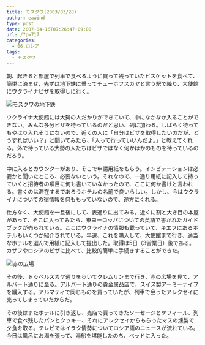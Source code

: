 ```yaml
---
title: モスクワ(2003/03/28)
author: eawind
type: post
date: 2007-04-16T07:26:47+09:00
url: /?p=717
categories:
  - 06.ロシア
tags:
  - モスクワ
---
```

朝、起きると部屋で列車で食べるように買って残っていたビスケットを食べて、簡単に済ませ、先ずは地下鉄に乗ってチューホフスカヤと言う駅で降り、大使館にウクライナビザを取得しに行く。

![モスクワの地下鉄](/img/wp/2007/04/200303291419241.jpg)

ウクライナ大使館には大勢の人だかりができていて、中になかなか入ることができない。みんな多分ビザを待っているのだと思い、列に加わる。しばらく待ってもやはり入れそうにないので、近くの人に「自分はビザを取得したいのだが、どうすればいい？」と聞いてみたら、「入って行っていいんだよ。」と教えてくれる。外で待っている大勢の人たちはビザではなく何かほかのものを待っているのだろう。

中に入るとカウンターがあり、そこで申請用紙をもらう。インビテーションは必要かと聞いたところ、必要ないという。それなので、一通り用紙に記入して持っていくと招待者の項目に何も書いていなかったので、ここに何か書けと言われる。書くのは滞在するであろうホテルの名前で良いらしい。しかし、今はウクライナについての宿情報を何ももっていないので、途方にくれる。

仕方なく、大使館を一旦後にして、表通りに出てみる。近くに割と大き目の本屋があって、そこに入ってみたら、東ヨーロッパについての英語で書かれたガイドブックが売られている。ここにウクライナの情報も載っていて、キエフにあるホテルもいくつか紹介されている。早速、これを購入して、大使館まで行き、適当なホテルを選んで用紙に記入して提出した。取得は5日（3営業日）後である。カザフやロシアのビザに比べて、比較的簡単に手続きすることができた。

![赤の広場](/img/wp/2007/04/200303281505381.jpg)

その後、トゥベルスカヤ通りを歩いてクレムリンまで行き、赤の広場を見て、アルバート通りに至る。アルバート通りの貴金属品店で、スイス製アーミーナイフを購入する。アルマティで同じものを買っていたが、列車で会ったアレクセイに売ってしまっていたからだ。

その後はまたホテルに引き返し、売店で買ってきたソーセージとケフィール、列車で食べ残したパンとクッキー、それにアレクセイからもらったマスの燻製で夕食を取る。テレビではイラク情勢についてロシア語のニュースが流れている。今日は風呂にお湯を張って、湯船を堪能したのち、ベッドに入った。

